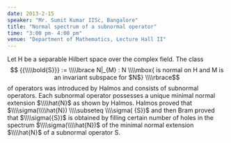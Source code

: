 ```yaml
---
date: 2013-2-15
speaker: "Mr. Sumit Kumar IISc, Bangalore"
title: "Normal spectrum of a subnormal operator"
time: "3:00 pm- 4:00 pm" 
venue: "Department of Mathematics, Lecture Hall II"
---
```

Let H be a separable Hilbert space over the complex field. The class $$ {{\\\\bold{S}}} := \\\\lbrace N|_{M} : N \\\\mbox{ is normal on H and M is an invariant subspace for $N$} \\\\rbrace$$ of operators was introduced by Halmos and consists of subnormal operators. Each subnormal operator possesses a unique minimal normal extension $\\\\hat{N}$ as shown by Halmos. Halmos proved that $\\\\sigma(\\\\hat{N}) \\\\subseteq \\\\sigma( {S})$ and then Bram proved that $\\\\sigma({S})$ is obtained by filling certain number of holes in the spectrum $\\\\sigma(\\\\hat{N})$ of the minimal normal extension $\\\\hat{N}$ of a subnormal operator S.

